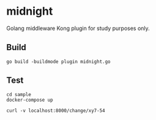 # midnight

Golang middleware Kong plugin for study purposes only.

## Build
```
go build -buildmode plugin midnight.go
```

## Test
```
cd sample
docker-compose up

curl -v localhost:8000/change/xy7-54
```